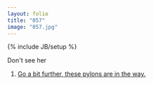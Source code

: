 ```yaml
---
layout: folio
title: "057"
image: "057.jpg"
---
```

{% include JB/setup %}

<div class="copy">
	<p>Don't see her</p>
</div>

<div class="choice">
	<ol>
		<li><a href="058.html">
			Go a bit further, these pylons are in the way.
</a></li>
	</ol>
</div>